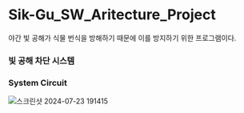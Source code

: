 # Sik-Gu_SW_Aritecture_Project


야간 빛 공해가 식물 번식을 방해하기 때문에 이를 방지하기 위한 프로그램이다.


### 빛 공해 차단 시스템



### System Circuit 
![스크린샷 2024-07-23 191415](https://github.com/user-attachments/assets/5c04104a-e894-4e6d-a935-25475442dc7a)


